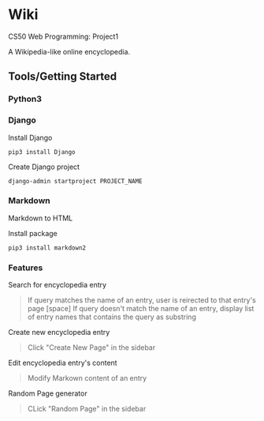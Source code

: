 # Wiki
CS50 Web Programming: Project1

A Wikipedia-like online encyclopedia.

## Tools/Getting Started

### Python3

### Django
Install Django

```
pip3 install Django
```

Create Django project

```
django-admin startproject PROJECT_NAME
```
### Markdown
Markdown to HTML

Install package
```
pip3 install markdown2
```

### Features
Search for encyclopedia entry
> If query matches the name of an entry, user is reirected to that entry's page [space]
If query doesn't match the name of an entry, display list of entry names that contains the query as substring

Create new encyclopedia entry
> Click "Create New Page" in the sidebar

Edit encyclopedia entry's content
> Modify Markown content of an entry

Random Page generator
> CLick "Random Page" in the sidebar
